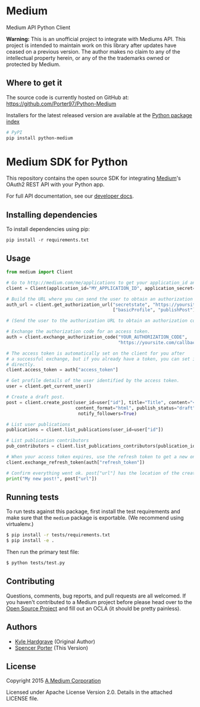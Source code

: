 # Medium
Medium API Python Client


**Warning:** This is an unofficial project to integrate with Mediums API. This project is intended to maintain
work on this library after updates have ceased on a previous version. The author makes no claim to any of the
intellectual property herein, or any of the the trademarks owned or protected by Medium. 


## Where to get it
The source code is currently hosted on GitHub at:
https://github.com/Porter97/Python-Medium

Installers for the latest released version are available at the [Python
package index](https://pypi.org/project/Python-Medium)

```sh
# PyPI
pip install python-medium
```

# Medium SDK for Python

This repository contains the open source SDK for integrating
[Medium](https://medium.com/)'s OAuth2 REST API with your Python app.

For full API documentation, see our [developer docs](https://github.com/Medium/medium-api-docs).

## Installing dependencies

To install dependencies using pip:

```
pip install -r requirements.txt
```

## Usage

```python
from medium import Client

# Go to http://medium.com/me/applications to get your application_id and application_secret.
client = Client(application_id="MY_APPLICATION_ID", application_secret="MY_APPLICATION_SECRET")

# Build the URL where you can send the user to obtain an authorization code.
auth_url = client.get_authorization_url("secretstate", "https://yoursite.com/callback/medium",
                                        ["basicProfile", "publishPost"])

# (Send the user to the authorization URL to obtain an authorization code.)

# Exchange the authorization code for an access token.
auth = client.exchange_authorization_code("YOUR_AUTHORIZATION_CODE",
                                          "https://yoursite.com/callback/medium")

# The access token is automatically set on the client for you after
# a successful exchange, but if you already have a token, you can set it
# directly.
client.access_token = auth["access_token"]

# Get profile details of the user identified by the access token.
user = client.get_current_user()

# Create a draft post.
post = client.create_post(user_id=user["id"], title="Title", content="<h2>Title</h2><p>Content</p>",
                          content_format="html", publish_status="draft", publication_id="b45573563f5a",
                           notify_followers=True)

# List user publications
publications = client.list_publications(user_id=user["id"])

# List publication contributors
pub_contributors = client.list_publications_contributors(publication_id=publications[0]["id"])

# When your access token expires, use the refresh token to get a new one.
client.exchange_refresh_token(auth["refresh_token"])

# Confirm everything went ok. post["url"] has the location of the created post.
print("My new post!", post["url"])
```

## Running tests

To run tests against this package, first install the test requirements and make
sure that the `medium` package is exportable. (We recommend using virtualenv.)

```bash
$ pip install -r tests/requirements.txt
$ pip install -e .
```

Then run the primary test file:

```bash
$ python tests/test.py
```

## Contributing

Questions, comments, bug reports, and pull requests are all welcomed. If you
haven't contributed to a Medium project before please head over to the [Open
Source Project](https://github.com/Medium/opensource#note-to-external-contributors)
and fill out an OCLA (it should be pretty painless).

## Authors

- [Kyle Hardgrave](https://github.com/kylehg) (Original Author)
- [Spencer Porter](https://github.com/porter97) (This Version)

## License

Copyright 2015 [A Medium Corporation](https://medium.com/)

Licensed under Apache License Version 2.0. Details in the attached LICENSE file.